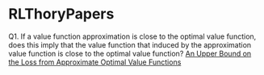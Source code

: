 # RLThoryPapers
Q1. If a value function approximation is close to the optimal value function, does this imply that the value function that induced by the approximation value function is close to the optimal value function?
[An Upper Bound on the Loss from Approximate Optimal Value Functions](https://www.cis.upenn.edu/~mkearns/teaching/cis620/papers/SinghYee.pdf)
